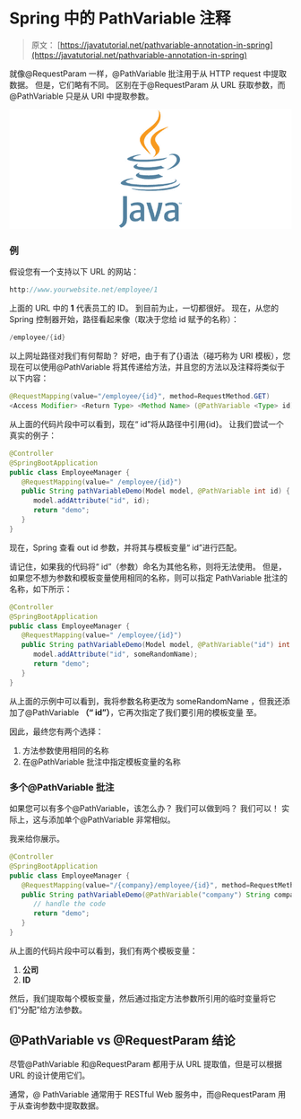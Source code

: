 # Spring 中的 PathVariable 注释

> 原文： [https://javatutorial.net/pathvariable-annotation-in-spring](https://javatutorial.net/pathvariable-annotation-in-spring)

就像@RequestParam 一样，@PathVariable 批注用于从 HTTP request 中提取数据。 但是，它们略有不同。 区别在于@RequestParam 从 URL 获取参数，而@PathVariable 只是从 URI 中提取参数。

![java-featured-image](img/e0db051dedc1179e7424b6d998a6a772.jpg)

### 例

假设您有一个支持以下 URL 的网站：

```java
http://www.yourwebsite.net/employee/1
```

上面的 URL 中的 **1** 代表员工的 ID。 到目前为止，一切都很好。 现在，从您的 Spring 控制器开始，路径看起来像（取决于您给 id 赋予的名称）：

```java
/employee/{id}
```

以上网址路径对我们有何帮助？ 好吧，由于有了{}语法（碰巧称为 URI 模板），您现在可以使用@PathVariable 将其传递给方法，并且您的方法以及注释将类似于以下内容：

```java
@RequestMapping(value="/employee/{id}", method=RequestMethod.GET)
<Access Modifier> <Return Type> <Method Name> (@PathVariable <Type> id) { <body> }
```

从上面的代码片段中可以看到，现在“ id”将从路径中引用{id}。 让我们尝试一个真实的例子：

```java
@Controller
@SpringBootApplication
public class EmployeeManager {
   @RequestMapping(value=" /employee/{id}")
   public String pathVariableDemo(Model model, @PathVariable int id) {
      model.addAttribute("id", id);
      return "demo";
   }
}
```

现在，Spring 查看 out id 参数，并将其与模板变量“ id”进行匹配。

请记住，如果我的代码将“ id”（参数）命名为其他名称，则将无法使用。 但是，如果您不想为参数和模板变量使用相同的名称，则可以指定 PathVariable 批注的名称，如下所示：

```java
@Controller
@SpringBootApplication
public class EmployeeManager {
   @RequestMapping(value=" /employee/{id}")
   public String pathVariableDemo(Model model, @PathVariable("id") int someRandomName) {
      model.addAttribute("id", someRandomName);
      return "demo";
   }
}
```

从上面的示例中可以看到，我将参数名称更改为 someRandomName ，但我还添加了@PathVariable **（“ id”）**，它再次指定了我们要引用的模板变量 至。

因此，最终您有两个选择：

1.  方法参数使用相同的名称
2.  在@PathVariable 批注中指定模板变量的名称

### 多个@PathVariable 批注

如果您可以有多个@PathVariable，该怎么办？ 我们可以做到吗？ 我们可以！ 实际上，这与添加单个@PathVariable 非常相似。

我来给你展示。

```java
@Controller
@SpringBootApplication
public class EmployeeManager {
   @RequestMapping(value="/{company}/employee/{id}", method=RequestMethod.GET)
   public String pathVariableDemo(@PathVariable("company") String companyName, @PathVariable("id") int employeeId) {
      // handle the code
      return "demo";
   }
}
```

从上面的代码片段中可以看到，我们有两个模板变量：

1.  **公司**
2.  **ID**

然后，我们提取每个模板变量，然后通过指定方法参数所引用的临时变量将它们“分配”给方法参数。

## @PathVariable vs @RequestParam 结论

尽管@PathVariable 和@RequestParam 都用于从 URL 提取值，但是可以根据 URL 的设计使用它们。

通常，@ PathVariable 通常用于 RESTful Web 服务中，而@RequestParam 用于从查询参数中提取数据。